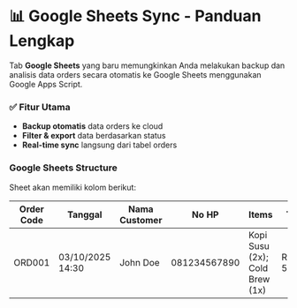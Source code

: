 # 📊 Google Sheets Sync - Panduan Lengkap

Tab **Google Sheets** yang baru memungkinkan Anda melakukan backup dan analisis data orders secara otomatis ke Google Sheets menggunakan Google Apps Script.


### ✅ Fitur Utama
- **Backup otomatis** data orders ke cloud
- **Filter & export** data berdasarkan status
- **Real-time sync** langsung dari tabel orders

### Google Sheets Structure

Sheet akan memiliki kolom berikut:

| Order Code | Tanggal | Nama Customer | No HP | Items | Total | Metode | Status |
|------------|---------|---------------|-------|-------|-------|--------|--------|
| ORD001 | 03/10/2025 14:30 | John Doe | 081234567890 | Kopi Susu (2x); Cold Brew (1x) | Rp 58.000 | CASH | SUDAH BAYAR |
